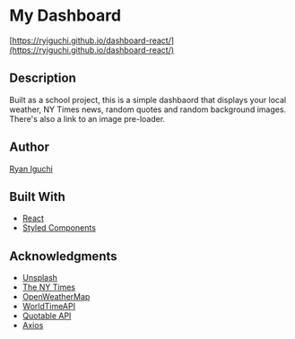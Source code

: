 # My Dashboard
[https://ryiguchi.github.io/dashboard-react/](https://ryiguchi.github.io/dashboard-react/)
## Description  
Built as a school project, this is a simple dashbaord that displays your local weather, NY Times news, random quotes and random background images. 
There's also a link to an image pre-loader.  
## Author  
[Ryan Iguchi](https://github.com/Ryiguchi)   
## Built With  
* [React](https://reactjs.org/)
* [Styled Components](https://styled-components.com/)
## Acknowledgments  
* [Unsplash](https://unsplash.com/)
* [The NY Times](https://www.nytimes.com/international/)
* [OpenWeatherMap](https://openweathermap.org/)
* [WorldTimeAPI](http://worldtimeapi.org/pages/faqs)
* [Quotable API](https://github.com/lukePeavey/quotable)
* [Axios](https://axios-http.com/)
